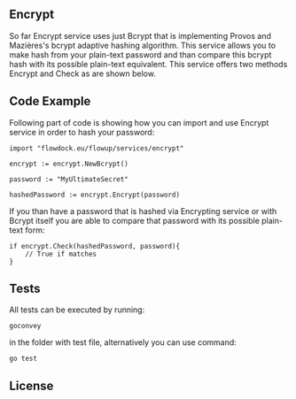 ## Encrypt

So far Encrypt service uses just Bcrypt that is implementing Provos and Mazières's bcrypt adaptive hashing algorithm. This service allows you to make hash from your plain-text password and than compare this bcrypt hash with its possible plain-text equivalent. This service offers two methods Encrypt and Check as are shown below. 

## Code Example

Following part of code is showing how you can import and use Encrypt service in order to hash your password:

    import "flowdock.eu/flowup/services/encrypt"

    encrypt := encrypt.NewBcrypt()

    password := "MyUltimateSecret"

    hashedPassword := encrypt.Encrypt(password)

 If you than have a password that is hashed via Encrypting service or with Bcrypt itself you are able to compare that password with its possible plain-text form:

    if encrypt.Check(hashedPassword, password){
        // True if matches
    } 

## Tests

All tests can be executed by running: 

    goconvey 

in the folder with test file, alternatively you can use command: 
	
    go test

## License